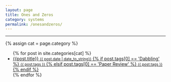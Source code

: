 ```yaml
---
layout: page
title: Ones and Zeros
category: systems
permalink: /onesandzeros/
---
```


<hr>

<div class="post-section">
  {% assign cat = page.category %}
  <ul class="post-list-section">
  	{% for post in site.categories[cat] %}
	   <a class="post-list-title" href="{{site.baseurl}}{{post.url}}">
	   <li>
	     {{post.title}}
		 <small class="post-list-date">{{ post.date | date_to_string}}</small>
		 {% if post.tags[0] == 'Dabbling' %}
		 <small class="post-tags-blue">{{ post.tags }} </small>
		 {% elsif post.tags[0] == 'Paper Review' %}
		 <small class="post-tags-orange">{{ post.tags }} </small>
		 {% endif %}
		 </li>
	   </a>
	{% endfor %}
  </ul>
</div>
  	

